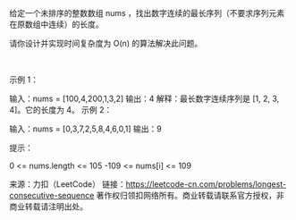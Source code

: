 给定一个未排序的整数数组 nums ，找出数字连续的最长序列（不要求序列元素在原数组中连续）的长度。

请你设计并实现时间复杂度为 O(n) 的算法解决此问题。

 

示例 1：

输入：nums = [100,4,200,1,3,2]
输出：4
解释：最长数字连续序列是 [1, 2, 3, 4]。它的长度为 4。
示例 2：

输入：nums = [0,3,7,2,5,8,4,6,0,1]
输出：9


提示：

0 <= nums.length <= 105
-109 <= nums[i] <= 109

来源：力扣（LeetCode）
链接：https://leetcode-cn.com/problems/longest-consecutive-sequence
著作权归领扣网络所有。商业转载请联系官方授权，非商业转载请注明出处。
